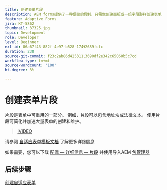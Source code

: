 ```yaml
---
title: 创建表单片段
description: AEM forms提供了一种便捷的机制，只需像创建面板或一组字段那样创建表单片段一次，即可在自适应表单中重复使用。
feature: Adaptive Forms
jira: KT-5862
thumbnail: 37325.jpg
topic: Development
role: Developer
level: Beginner
exl-id: 86a67f43-882f-4e97-b528-17492689fcfc
duration: 238
source-git-commit: f23c2ab86d42531113690df2e342c65060b5c7cd
workflow-type: tm+mt
source-wordcount: '100'
ht-degree: 3%

---
```


# 创建表单片段

片段是表单中可重用的一部分。 例如，片段可以包含地址块或法律文本。 使用片段可简化并加速大量表单的创建和维护。


>[!VIDEO](https://video.tv.adobe.com/v/37325?quality=12&learn=on)



请参阅 [自适应表单模板文档](https://experienceleague.adobe.com/docs/experience-manager-65/forms/adaptive-forms-basic-authoring/adaptive-form-fragments.html) 了解更多详细信息

如果需要，您可以下载 [配偶 — 详细信息 — 片段](assets/spouse-details-fragment.zip) 并使用导入AEM [包管理器](http://localhost:4502/crx/packmgr/index.jsp)

## 后续步骤

[创建自适应表单](./create-adaptive-form.md)
